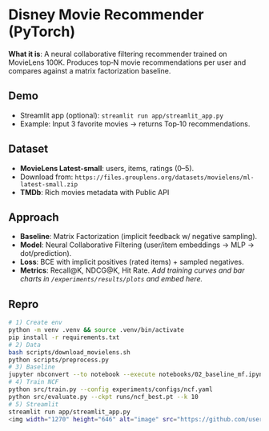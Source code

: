 
# Disney Movie Recommender (PyTorch)
**What it is**: A neural collaborative filtering recommender trained on MovieLens 100K. Produces top‑N movie recommendations per user and compares against a matrix factorization baseline.
## Demo
- Streamlit app (optional): `streamlit run app/streamlit_app.py`
- Example: Input 3 favorite movies → returns Top‑10 recommendations.
## Dataset
- **MovieLens Latest-small**: users, items, ratings (0–5).  
- Download from: `https://files.grouplens.org/datasets/movielens/ml-latest-small.zip`
- **TMDb**: Rich movies metadata with Public API
## Approach
- **Baseline**: Matrix Factorization (implicit feedback w/ negative sampling).  
- **Model**: Neural Collaborative Filtering (user/item embeddings → MLP → dot/prediction).  
- **Loss**: BCE with implicit positives (rated items) + sampled negatives.  
- **Metrics**: Recall@K, NDCG@K, Hit Rate.
_Add training curves and bar charts in `/experiments/results/plots` and embed here._
## Repro
```bash
# 1) Create env
python -m venv .venv && source .venv/bin/activate
pip install -r requirements.txt
# 2) Data
bash scripts/download_movielens.sh
python scripts/preprocess.py
# 3) Baseline
jupyter nbconvert --to notebook --execute notebooks/02_baseline_mf.ipynb
# 4) Train NCF
python src/train.py --config experiments/configs/ncf.yaml
python src/evaluate.py --ckpt runs/ncf_best.pt --k 10
# 5) Streamlit 
streamlit run app/streamlit_app.py
<img width="1270" height="646" alt="image" src="https://github.com/user-attachments/assets/d3347966-8bb0-4e05-9a3c-45dd0b42c1d5" />

